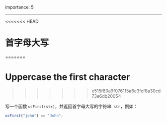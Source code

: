 importance: 5

---

<<<<<<< HEAD
# 首字母大写
=======
# Uppercase the first character
>>>>>>> e515f80a9f076115a6e3fef8a30cd73e6db20054

写一个函数 `ucFirst(str)`，并返回首字母大写的字符串` str`，例如：

```js
ucFirst("john") == "John";
```

